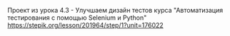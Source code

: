 Проект из урока 4.3 - Улучшаем дизайн тестов курса "Автоматизация тестирования с помощью Selenium и Python"
https://stepik.org/lesson/201964/step/1?unit=176022